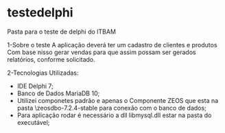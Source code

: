 # testedelphi
Pasta para o teste de delphi do ITBAM

1-Sobre o teste
  A aplicação deverá ter um cadastro de clientes e produtos
  Com base nisso gerar vendas para que assim possam ser gerados relatórios, conforme solicitado.
  
2-Tecnologias Utilizadas:
  - IDE Delphi 7;
  - Banco de Dados MariaDB 10;
  - Utilizei componetes padrão e apenas o Componente ZEOS que esta na pasta \zeosdbo-7.2.4-stable para conexão com o banco de dados;
  - Para aplicação rodar é necessário a dll libmysql.dll estar na pasta do executável;
